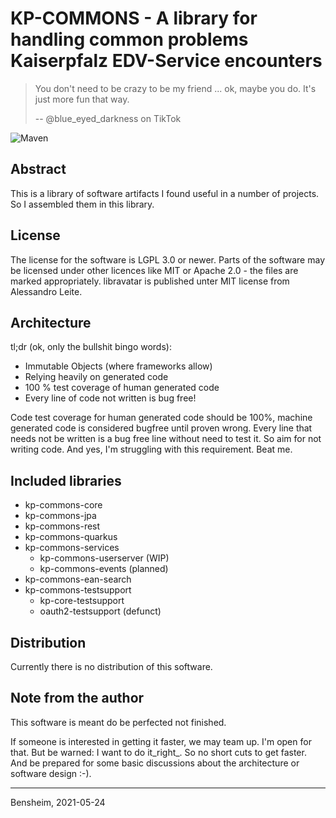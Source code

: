 # KP-COMMONS - A library for handling common problems Kaiserpfalz EDV-Service encounters

> You don't need to be crazy to be my friend ... ok, maybe you do. It's just more fun that way.
>
> -- @blue_eyed_darkness on TikTok

![Maven](https://github.com/Paladins-Inn/kp-commons/workflows/CI/badge.svg)

## Abstract
This is a library of software artifacts I found useful in a number of projects. 
So I assembled them in this library.


## License
The license for the software is LGPL 3.0 or newer. 
Parts of the software may be licensed under other licences like MIT or Apache 2.0 - the files are marked appropriately. 
libravatar is published unter MIT license from Alessandro Leite.

## Architecture

tl;dr (ok, only the bullshit bingo words):
- Immutable Objects (where frameworks allow)
- Relying heavily on generated code
- 100 % test coverage of human generated code
- Every line of code not written is bug free!

Code test coverage for human generated code should be 100%, machine generated code is considered bugfree until proven wrong. 
Every line that needs not be written is a bug free line without need to test it. 
So aim for not writing code.
And yes, I'm struggling with this requirement.
Beat me.


## Included libraries

* kp-commons-core
* kp-commons-jpa
* kp-commons-rest
* kp-commons-quarkus
* kp-commons-services
  * kp-commons-userserver (WIP)
  * kp-commons-events (planned)
* kp-commons-ean-search
* kp-commons-testsupport
  * kp-core-testsupport
  * oauth2-testsupport (defunct)


## Distribution
Currently there is no distribution of this software.


## Note from the author
This software is meant do be perfected not finished.

If someone is interested in getting it faster, we may team up. 
I'm open for that. 
But be warned: I want to do it_right_.
So no short cuts to get faster. 
And be prepared for some basic discussions about the architecture or software design :-).

---
Bensheim, 2021-05-24
